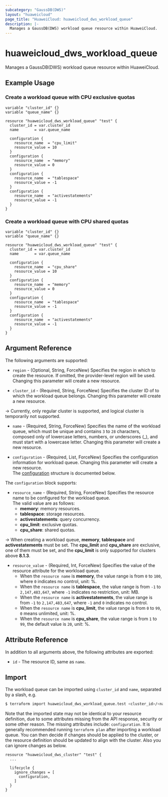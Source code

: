 ```yaml
---
subcategory: "GaussDB(DWS)"
layout: "huaweicloud"
page_title: "HuaweiCloud: huaweicloud_dws_workload_queue"
description: |-
  Manages a GaussDB(DWS) workload queue resource within HuaweiCloud.
---
```


# huaweicloud_dws_workload_queue

Manages a GaussDB(DWS) workload queue resource within HuaweiCloud.

## Example Usage

### Create a workload queue with CPU exclusive quotas

```hcl
variable "cluster_id" {}
variable "queue_name" {}

resource "huaweicloud_dws_workload_queue" "test" {
  cluster_id = var.cluster_id
  name       = var.queue_name

  configuration {
    resource_name  = "cpu_limit"
    resource_value = 10
  }
  configuration {
    resource_name  = "memory"
    resource_value = 0
  }
  configuration {
    resource_name  = "tablespace"
    resource_value = -1
  }
  configuration {
    resource_name  = "activestatements"
    resource_value = -1
  }
}
```

### Create a workload queue with CPU shared quotas

```hcl
variable "cluster_id" {}
variable "queue_name" {}

resource "huaweicloud_dws_workload_queue" "test" {
  cluster_id = var.cluster_id
  name       = var.queue_name

  configuration {
    resource_name  = "cpu_share"
    resource_value = 10
  }
  configuration {
    resource_name  = "memory"
    resource_value = 0
  }
  configuration {
    resource_name  = "tablespace"
    resource_value = -1
  }
  configuration {
    resource_name  = "activestatements"
    resource_value = -1
  }
}
```

## Argument Reference

The following arguments are supported:

* `region` - (Optional, String, ForceNew) Specifies the region in which to create the resource.
  If omitted, the provider-level region will be used. Changing this parameter will create a new resource.

* `cluster_id` - (Required, String, ForceNew) Specifies the cluster ID of to which the workload queue belongs.
  Changing this parameter will create a new resource.

-> Currently, only regular cluster is supported, and logical cluster is temporarily not supported.

* `name` - (Required, String, ForceNew) Specifies the name of the workload queue, which must be unique and contains
  `3` to `28` characters, composed only of lowercase letters, numbers, or underscores (_), and must start with a
  lowercase letter. Changing this parameter will create a new resource.

* `configuration` - (Required, List, ForceNew) Specifies the configuration information for workload queue.
  Changing this parameter will create a new resource.  
  The [configuration](#DWS_workloadQueue_configuration) structure is documented below.

<a name="DWS_workloadQueue_configuration"></a>
The `configuration` block supports:

* `resource_name` - (Required, String, ForceNew) Specifies the resource name to be configured for the workload queue.  
  The valid value are as follows:
  + **memory**: memory resources.
  + **tablespace**: storage resources.
  + **activestatements**: query concurrency.
  + **cpu_limit**: exclusive quotas.
  + **cpu_share**: shared quotas.

-> When creating a workload queue, **memory**, **tablespace** and **activestatements** must be set. The **cpu_limit**
and **cpu_share** are exclusive, one of them must be set, and the **cpu_limit** is only supported for clusters above
**8.1.3**.

* `resource_value` - (Required, Int, ForceNew) Specifies the value of the resource attribute for the workload queue.
  + When the `resource name` is **memory**, the value range is from `0` to `100`, where `0` indicates no control,
    unit: %.
  + When the `resource name` is **tablespace**, the value range is from `-1` to `2,147,483,647`, where `-1` indicates
    no restriction, unit: MB.
  + When the `resource name` is **activestatements**, the value range is from `-1` to `2,147,483,647`, where `-1` and
    `0` indicates no control.
  + When the `resource name` is **cpu_limit**, the value range is from `0` to `99`, `0` means unlimited, unit: %.
  + When the `resource name` is **cpu_share**, the value range is from `1` to `99`, the default value is `20`, unit: %.

## Attribute Reference

In addition to all arguments above, the following attributes are exported:

* `id` - The resource ID, same as `name`.

## Import

The workload queue can be imported using `cluster_id` and `name`, separated by a slash, e.g.

```bash
$ terraform import huaweicloud_dws_workload_queue.test <cluster_id>/<name>
```

Note that the imported state may not be identical to your resource definition, due to some attributes missing from the
API response, security or some other reason. The missing attributes include: `configuration`.
It is generally recommended running `terraform plan` after importing a workload queue.
You can then decide if changes should be applied to the cluster, or the resource definition
should be updated to align with the cluster. Also you can ignore changes as below.

```hcl
resource "huaweicloud_dws_cluster" "test" { 
  ...
  
  lifecycle {
    ignore_changes = [
      configuration,
    ]
  }
}
```
